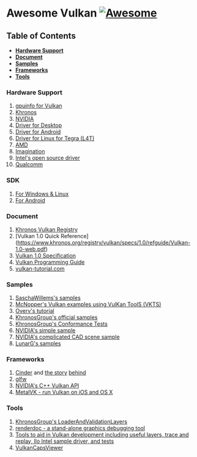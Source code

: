# Awesome Vulkan [![Awesome](https://cdn.rawgit.com/sindresorhus/awesome/d7305f38d29fed78fa85652e3a63e154dd8e8829/media/badge.svg)](https://github.com/sindresorhus/awesome)

## Table of Contents
* **[Hardware Support](#hardware-support)**
* **[Document](#document)**  
* **[Samples](#samples)**  
* **[Frameworks](#frameworks)**
* **[Tools](#tools)**  

### Hardware Support
1.  [gpuinfo for Vulkan](http://vulkan.gpuinfo.org/)
2.  [Khronos](https://www.khronos.org/vulkan)
3.  [NVIDIA](https://developer.nvidia.com/Vulkan)
  1.  [Driver for Desktop](https://developer.nvidia.com/vulkan-driver)
  2.  [Driver for Android](https://developer.nvidia.com/vulkan-android)
  3.  [Driver for Linux for Tegra (L4T)](https://developer.nvidia.com/embedded/vulkan)
4.  [AMD](http://gpuopen.com/gaming-product/vulkan/)
5.  [Imagination](https://imgtec.com/tools/powervr-early-access-program/)
6.  [Intel's open source driver](https://01.org/linuxgraphics/blogs/jekstrand/2016/open-source-vulkan-drivers-intel-hardware/)
7.  [Qualcomm](https://developer.qualcomm.com/software/adreno-gpu-sdk/gpu)

### SDK
1.  [For Windows & Linux](https://vulkan.lunarg.com/signin)
2.  [For Android](https://developer.android.com/ndk/guides/graphics/index.html)

### Document
1.  [Khronos Vulkan Registry](https://www.khronos.org/registry/vulkan/)
  1.  [Vulkan 1.0 Quick Reference] (https://www.khronos.org/registry/vulkan/specs/1.0/refguide/Vulkan-1.0-web.pdf)
  2.  [Vulkan 1.0 Specification](https://www.khronos.org/registry/vulkan/specs/1.0/pdf/vkspec.pdf)
2.  [Vulkan Programming Guide](http://www.amazon.com/Vulkan-Programming-Guide-Official-Learning/dp/0134464540)
3.  [vulkan-tutorial.com](http://vulkan-tutorial.com/)

### Samples
1.  [SaschaWillems's samples](https://github.com/SaschaWillems/Vulkan)
2.  [McNopper's Vulkan examples using VulKan ToolS (VKTS)](https://github.com/McNopper/Vulkan)
3.  [Overv's tutorial](https://github.com/Overv/VulkanTutorial)
4.  [KhronosGroup's official samples](https://github.com/KhronosGroup/Vulkan-Samples)
5.  [KhronosGroup's Conformance Tests](https://github.com/KhronosGroup/Vulkan-CTS)
6.  [NVIDIA's simple sample](https://github.com/nvpro-samples/gl_vk_chopper)
7.  [NVIDIA's complicated CAD scene sample](https://github.com/nvpro-samples/gl_vk_threaded_cadscene)
8.  [LunarG's samples](https://github.com/LunarG/VulkanSamples)

### Frameworks
1.  [Cinder](https://github.com/cinder/Cinder) and [the story](https://libcinder.org/notes/vulkan)  [behind](https://forum.libcinder.org/#Topic/23286000002614007)
2.  [glfw](https://github.com/glfw/glfw)
3.  [NVIDIA's C++ Vulkan API](https://github.com/nvpro-pipeline/vkcpp)
4.  [MetalVK - run Vulkan on iOS and OS X](https://moltengl.com/metalvk/)

### Tools
1.  [KhronosGroup's LoaderAndValidationLayers](https://github.com/KhronosGroup/Vulkan-LoaderAndValidationLayers)
2.  [renderdoc - a stand-alone graphics debugging tool](https://github.com/baldurk/renderdoc)
3.  [Tools to aid in Vulkan development including useful layers, trace and replay, Ilo Intel sample driver, and tests](https://github.com/LunarG/VulkanTools)
4.  [VulkanCapsViewer](https://github.com/SaschaWillems/VulkanCapsViewer)
